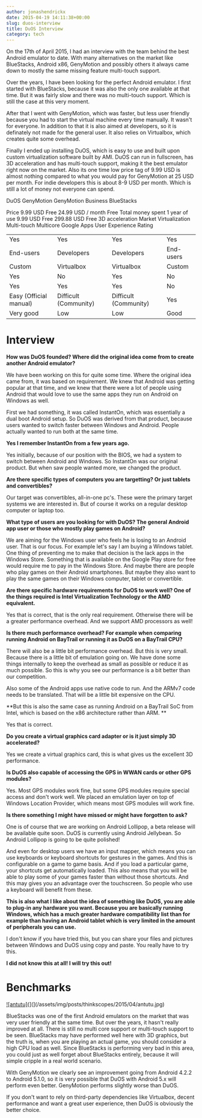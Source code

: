 ```yaml
---
author: jonashendrickx
date: 2015-04-19 14:11:38+00:00
slug: duos-interview
title: DuOS Interview
category: tech
---
```

On the 17th of April 2015, I had an interview with the team behind the best Android emulator to date. With many alternatives on the market like BlueStacks, Android x86, GenyMotion and possibly others it always came down to mostly the same missing feature multi-touch support.

Over the years, I have been looking for the perfect Android emulator. I first started with BlueStacks, because it was also the only one available at that time. But it was fairly slow and there was no multi-touch support. Which is still the case at this very moment.

After that I went with GenyMotion, which was faster, but less user friendly because you had to start the virtual machine every time manually. It wasn't for everyone. In addition to that it is also aimed at developers, so it is definately not made for the general user. It also relies on Virtualbox, which creates quite some overhead.

Finally I ended up installing DuOS, which is easy to use and built upon custom virtualization software built by AMI. DuOS can run in fullscreen, has 3D acceleration and has multi-touch support, making it the best emulator right now on the market. Also its one time low price tag of 9.99 USD is almost nothing compared to what you would pay for GenyMotion at 25 USD per month. For indie developers this is about 8-9 USD per month. Which is still a lot of money not everyone can spend.
<table >
<tbody >
<tr >

DuOS
GenyMotion
GenyMotion Business
BlueStacks
</tr>
<tr >
Price
9.99 USD
Free
24.99 USD / month
Free
</tr>
<tr >
Total money spent 1 year of use
9.99 USD
Free
299.88 USD
Free
</tr>
<tr >
3D acceleration

<td >Yes
</td>

<td >Yes
</td>

<td >Yes
</td>

<td >Yes
</td>
</tr>
<tr >
Market

<td >End-users
</td>

<td >Developers
</td>

<td >Developers
</td>

<td >End-users
</td>
</tr>
<tr >
Virtualization

<td >Custom
</td>

<td >Virtualbox
</td>

<td >Virtualbox
</td>

<td >Custom
</td>
</tr>
<tr >
Multi-touch

<td >Yes
</td>

<td >No
</td>

<td >Yes
</td>

<td >No
</td>
</tr>
<tr >
Multicore

<td >Yes
</td>

<td >Yes
</td>

<td >Yes
</td>

<td >No
</td>
</tr>
<tr >
Google Apps

<td >Easy (Official manual)
</td>

<td >Difficult (Community)
</td>

<td >Difficult (Community)
</td>

<td >Yes
</td>
</tr>
<tr >
User Experience Rating

<td >Very good
</td>

<td >Low
</td>

<td >Low
</td>

<td >Good
</td>
</tr>
</tbody>
</table>


# Interview


**How was DuOS founded? Where did the original idea come from to create another Android emulator?**

We have been working on this for quite some time. Where the original idea came from, it was based on requirement. We knew that Android was getting popular at that time, and we knew that there were a lot of people using Android that would love to use the same apps they run on Android on Windows as well.

First we had something, it was called InstantOn, which was essentially a dual boot Android setup. So DuOS was derived from that product, because users wanted to switch faster between Windows and Android. People actually wanted to run both at the same time.

**Yes I remember InstantOn from a few years ago.**

Yes initially, because of our position with the BIOS, we had a system to switch between Android and Windows. So InstantOn was our original product. But when saw people wanted more, we changed the product.

**Are there specific types of computers you are targetting? Or just tablets and convertibles?**

Our target was convertibles, all-in-one pc's. These were the primary target systems we are interested in. But of course it works on a regular desktop computer or laptop too.

**What type of users are you looking for with DuOS? The general Android app user or those who mostly play games on Android?**

We are aiming for the Windows user who feels he is losing to an Android user. That is our focus. For example let's say I am buying a Windows tablet. One thing of preventing me to make that decision is the lack apps in the Windows Store. Something that is available on the Google Play store for free would require me to pay in the Windows Store. And maybe there are people who play games on their Android smartphones. But maybe they also want to play the same games on their Windows computer, tablet or convertible.

**Are there specific hardware requirements for DuOS to work well? One of the things required is Intel Virtualization Technology or the AMD equivalent.**

Yes that is correct, that is the only real requirement. Otherwise there will be a greater performance overhead. And we support AMD processors as well!

**Is there much performance overhead? For example when comparing running Android on BayTrail or running it as DuOS on a BayTrail CPU?**

There will also be a little bit performance overhead. But this is very small. Because there is a little bit of emulation going on. We have done some things internally to keep the overhead as small as possible or reduce it as much possible. So this is why you see our performance is a bit better than our competition.

Also some of the Android apps use native code to run. And the ARMv7 code needs to be translated. That will be a little bit expensive on the CPU.

**But this is also the same case as running Android on a BayTrail SoC from Intel, which is based on the x86 architecture rather than ARM. **

Yes that is correct.

**Do you create a virtual graphics card adapter or is it just simply 3D accelerated?**

Yes we create a virtual graphics card, this is what gives us the excellent 3D performance.

**Is DuOS also capable of accessing the GPS in WWAN cards or other GPS modules?**

Yes. Most GPS modules work fine, but some GPS modules require special access and don't work well. We placed an emulation layer on top of Windows Location Provider, which means most GPS modules will work fine.

**Is there something I might have missed or might have forgotten to ask?**

One is of course that we are working on Android Lollipop, a beta release will be available quite soon. DuOS is currently using Android Jellybean. So Android Lollipop is going to be quite polished!

And even for desktop users we have an input mapper, which means you can use keyboards or keyboard shortcuts for gestures in the games. And this is configurable on a game to game basis. And if you load a particular game, your shortcuts get automatically loaded. This also means that you will be able to play some of your games faster than without those shortcuts. And this may gives you an advantage over the touchscreen. So people who use a keyboard will benefit from these.

**This is also what I like about the idea of something like DuOS, you are able to plug-in any hardware you want. Because you are basically running Windows, which has a much greater hardware compatibility list than for example than having an Android tablet which is very limited in the amount of peripherals you can use.**

I don't know if you have tried this, but you can share your files and pictures between Windows and DuOS using copy and paste. You really have to try this.

**I did not know this at all! I will try this out!**


# Benchmarks


[![antutu](](/assets/img/posts/thinkscopes/2015/04/antutu.jpg)](](/assets/img/posts/thinkscopes/2015/04/antutu.jpg)

BlueStacks was one of the first Android emulators on the market that was very user friendly at the same time. But over the years, it hasn't really improved at all. There is still no multi core support or multi-touch support to be seen. BlueStacks may have performed well here with 3D graphics, but the truth is, when you are playing an actual game, you should consider a high CPU load as well. Since BlueStacks is performing very bad in this area, you could just as well forget about BlueStacks entirely, because it will simple cripple in a real world scenario.

With GenyMotion we clearly see an improvement going from Android 4.2.2 to Android 5.1.0, so it is very possible that DuOS with Android 5.x will perform even better. GenyMotion performs slightly worse than DuOS.

If you don't want to rely on third-party dependencies like Virtualbox, decent performance and want a great user experience, then DuOS is obviously the better choice.
